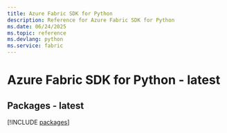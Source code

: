 ```yaml
---
title: Azure Fabric SDK for Python
description: Reference for Azure Fabric SDK for Python
ms.date: 06/24/2025
ms.topic: reference
ms.devlang: python
ms.service: fabric
---
```

# Azure Fabric SDK for Python - latest
## Packages - latest
[!INCLUDE [packages](fabric-index.md)]